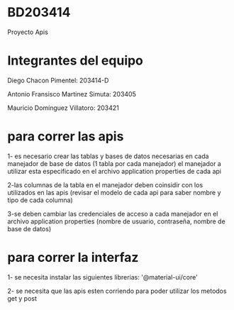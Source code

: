 # BD203414
Proyecto Apis

# Integrantes del equipo
Diego Chacon Pimentel: 203414-D

Antonio Fransisco Martinez Simuta: 203405

Mauricio Domínguez Villatoro: 203421

# para correr las apis
1- es necesario crear las tablas y bases de datos necesarias en cada manejador de base de datos (1 tabla por cada manejador)
el manejador a utilizar esta especificado en el archivo application properties de cada api

2-las columnas de la tabla en el manejador deben coinsidir con los utilizados en las apis (revisar el modelo de cada api para saber nombre y tipo de cada columna)

3-se deben cambiar las credenciales de acceso a cada manejador en el archivo application properties (nombre de usuario, contraseña, nombre de base de datos)

# para correr la interfaz
1- se necesita instalar las siguientes librerias: '@material-ui/core'

2- se necesita que las apis esten corriendo para poder utilizar los metodos get y post

